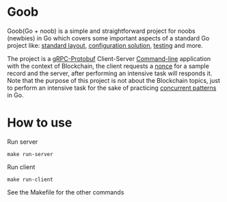 # Goob
Goob(Go + noob) is a simple and straightforward project for noobs (newbies) in Go which covers some important aspects of a standard Go project like: [standard layout](https://github.com/golang-standards/project-layout), [configuration solution](https://github.com/spf13/viper), [testing](https://github.com/stretchr/testify) and more.


The project is a [gRPC-Protobuf](https://grpc.io/docs/what-is-grpc/introduction/) Client-Server [Command-line](https://github.com/spf13/cobra) application with the context of Blockchain, the client requests a [nonce](https://www.tutorialspoint.com/what-is-a-nonce-in-block-chain) for a sample record and the server, after performing an intensive task will responds it.
Note that the purpose of this project is not about the Blockchain topics, just to perform an intensive task for the sake of practicing [concurrent patterns](https://github.com/lotusirous/go-concurrency-patterns) in Go.


# How to use

Run server
```
make run-server
```


Run client
```
make run-client
```

See the Makefile for the other commands
